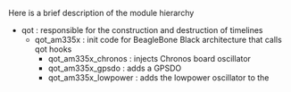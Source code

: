 Here is a brief description of the module hierarchy

- qot : responsible for the construction and destruction of timelines
	- qot_am335x : init code for BeagleBone Black architecture that calls qot hooks
		- qot_am335x_chronos : injects Chronos board oscillator 
		- qot_am335x_gpsdo : adds a GPSDO
		- qot_am335x_lowpower : adds the lowpower oscillator to the 